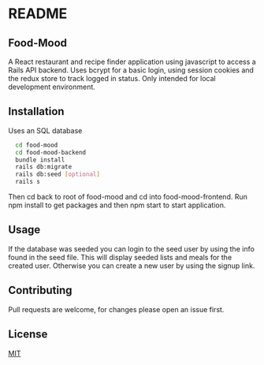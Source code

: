 # README
## Food-Mood
A React restaurant and recipe finder application using javascript to access a Rails API backend. Uses bcrypt for a basic login, using session cookies and the redux store to track logged in status. Only intended for local development environment.

## Installation
 Uses an SQL database

```bash
  cd food-mood
  cd food-mood-backend
  bundle install
  rails db:migrate
  rails db:seed [optional]
  rails s
```
Then cd back to root of food-mood and cd into food-mood-frontend. Run npm install to get packages and then npm start to start application.

## Usage
If the database was seeded you can login to the seed user by using the info found in the seed file. This will display seeded lists and meals for the created user. Otherwise you can create a new user by using the signup link.

## Contributing
Pull requests are welcome, for changes please open an issue first.

## License
 [MIT](https://choosealicense.com/licenses/mit/)
